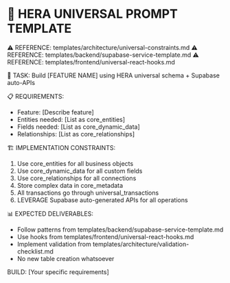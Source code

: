 # 🚀 HERA UNIVERSAL PROMPT TEMPLATE

⚠️ REFERENCE: templates/architecture/universal-constraints.md
⚠️ REFERENCE: templates/backend/supabase-service-template.md
⚠️ REFERENCE: templates/frontend/universal-react-hooks.md

🎯 TASK: Build [FEATURE NAME] using HERA universal schema + Supabase auto-APIs

📋 REQUIREMENTS:
- Feature: [Describe feature]
- Entities needed: [List as core_entities]
- Fields needed: [List as core_dynamic_data]
- Relationships: [List as core_relationships]

🏗️ IMPLEMENTATION CONSTRAINTS:
1. Use core_entities for all business objects
2. Use core_dynamic_data for all custom fields
3. Use core_relationships for all connections
4. Store complex data in core_metadata
5. All transactions go through universal_transactions
6. LEVERAGE Supabase auto-generated APIs for all operations

📊 EXPECTED DELIVERABLES:
- Follow patterns from templates/backend/supabase-service-template.md
- Use hooks from templates/frontend/universal-react-hooks.md
- Implement validation from templates/architecture/validation-checklist.md
- No new table creation whatsoever

BUILD: [Your specific requirements]